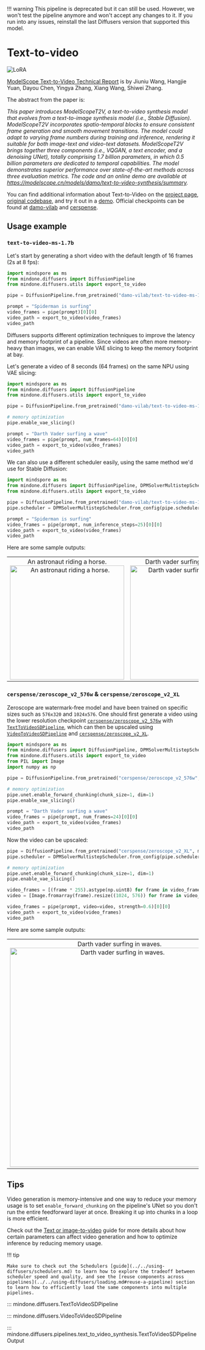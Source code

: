 <!--Copyright 2025 The HuggingFace Team. All rights reserved.

Licensed under the Apache License, Version 2.0 (the "License"); you may not use this file except in compliance with
the License. You may obtain a copy of the License at

http://www.apache.org/licenses/LICENSE-2.0

Unless required by applicable law or agreed to in writing, software distributed under the License is distributed on
an "AS IS" BASIS, WITHOUT WARRANTIES OR CONDITIONS OF ANY KIND, either express or implied. See the License for the
specific language governing permissions and limitations under the License.
-->

!!! warning
    This pipeline is deprecated but it can still be used. However, we won't test the pipeline anymore and won't accept any changes to it. If you run into any issues, reinstall the last Diffusers version that supported this model.

# Text-to-video

<div class="flex flex-wrap space-x-1">
  <img alt="LoRA" src="https://img.shields.io/badge/LoRA-d8b4fe?style=flat"/>
</div>

[ModelScope Text-to-Video Technical Report](https://arxiv.org/abs/2308.06571) is by Jiuniu Wang, Hangjie Yuan, Dayou Chen, Yingya Zhang, Xiang Wang, Shiwei Zhang.

The abstract from the paper is:

*This paper introduces ModelScopeT2V, a text-to-video synthesis model that evolves from a text-to-image synthesis model (i.e., Stable Diffusion). ModelScopeT2V incorporates spatio-temporal blocks to ensure consistent frame generation and smooth movement transitions. The model could adapt to varying frame numbers during training and inference, rendering it suitable for both image-text and video-text datasets. ModelScopeT2V brings together three components (i.e., VQGAN, a text encoder, and a denoising UNet), totally comprising 1.7 billion parameters, in which 0.5 billion parameters are dedicated to temporal capabilities. The model demonstrates superior performance over state-of-the-art methods across three evaluation metrics. The code and an online demo are available at https://modelscope.cn/models/damo/text-to-video-synthesis/summary.*

You can find additional information about Text-to-Video on the [project page](https://modelscope.cn/models/damo/text-to-video-synthesis/summary), [original codebase](https://github.com/modelscope/modelscope/), and try it out in a [demo](https://huggingface.co/spaces/damo-vilab/modelscope-text-to-video-synthesis). Official checkpoints can be found at [damo-vilab](https://huggingface.co/damo-vilab) and [cerspense](https://huggingface.co/cerspense).

## Usage example

### `text-to-video-ms-1.7b`

Let's start by generating a short video with the default length of 16 frames (2s at 8 fps):

```python
import mindspore as ms
from mindone.diffusers import DiffusionPipeline
from mindone.diffusers.utils import export_to_video

pipe = DiffusionPipeline.from_pretrained("damo-vilab/text-to-video-ms-1.7b", mindspore_dtype=ms.float16, variant="fp16")

prompt = "Spiderman is surfing"
video_frames = pipe(prompt)[0][0]
video_path = export_to_video(video_frames)
video_path
```

Diffusers supports different optimization techniques to improve the latency
and memory footprint of a pipeline. Since videos are often more memory-heavy than images,
we can enable VAE slicing to keep the memory footprint at bay.

Let's generate a video of 8 seconds (64 frames) on the same NPU using VAE slicing:

```python
import mindspore as ms
from mindone.diffusers import DiffusionPipeline
from mindone.diffusers.utils import export_to_video

pipe = DiffusionPipeline.from_pretrained("damo-vilab/text-to-video-ms-1.7b", mindspore_dtype=ms.float16, variant="fp16")

# memory optimization
pipe.enable_vae_slicing()

prompt = "Darth Vader surfing a wave"
video_frames = pipe(prompt, num_frames=64)[0][0]
video_path = export_to_video(video_frames)
video_path
```

We can also use a different scheduler easily, using the same method we'd use for Stable Diffusion:

```python
import mindspore as ms
from mindone.diffusers import DiffusionPipeline, DPMSolverMultistepScheduler
from mindone.diffusers.utils import export_to_video

pipe = DiffusionPipeline.from_pretrained("damo-vilab/text-to-video-ms-1.7b", mindspore_dtype=ms.float16, variant="fp16")
pipe.scheduler = DPMSolverMultistepScheduler.from_config(pipe.scheduler.config)

prompt = "Spiderman is surfing"
video_frames = pipe(prompt, num_inference_steps=25)[0][0]
video_path = export_to_video(video_frames)
video_path
```

Here are some sample outputs:

<table>
    <tr>
        <td><center>
        An astronaut riding a horse.
        <br>
        <img src="https://github.com/user-attachments/assets/f8665e8d-f1b7-499f-a430-631848cd9b77"
            alt="An astronaut riding a horse."
            style="width: 300px;" />
        </center></td>
        <td ><center>
        Darth vader surfing in waves.
        <br>
        <img src="https://github.com/user-attachments/assets/917323c8-c48a-441c-a68d-b73671949718"
            alt="Darth vader surfing in waves."
            style="width: 300px;" />
        </center></td>
    </tr>
</table>

### `cerspense/zeroscope_v2_576w` & `cerspense/zeroscope_v2_XL`

Zeroscope are watermark-free model and have been trained on specific sizes such as `576x320` and `1024x576`.
One should first generate a video using the lower resolution checkpoint [`cerspense/zeroscope_v2_576w`](https://huggingface.co/cerspense/zeroscope_v2_576w) with [`TextToVideoSDPipeline`](https://mindspore-lab.github.io/mindone/latest/diffusers/api/pipelines/text_to_video/#mindone.diffusers.TextToVideoSDPipeline),
which can then be upscaled using [`VideoToVideoSDPipeline`](https://mindspore-lab.github.io/mindone/latest/diffusers/api/pipelines/text_to_video/#mindone.diffusers.VideoToVideoSDPipeline) and [`cerspense/zeroscope_v2_XL`](https://huggingface.co/cerspense/zeroscope_v2_XL).


```py
import mindspore as ms
from mindone.diffusers import DiffusionPipeline, DPMSolverMultistepScheduler
from mindone.diffusers.utils import export_to_video
from PIL import Image
import numpy as np

pipe = DiffusionPipeline.from_pretrained("cerspense/zeroscope_v2_576w", mindspore_dtype=ms.float16, revision="refs/pr/46")

# memory optimization
pipe.unet.enable_forward_chunking(chunk_size=1, dim=1)
pipe.enable_vae_slicing()

prompt = "Darth Vader surfing a wave"
video_frames = pipe(prompt, num_frames=24)[0][0]
video_path = export_to_video(video_frames)
video_path
```

Now the video can be upscaled:

```py
pipe = DiffusionPipeline.from_pretrained("cerspense/zeroscope_v2_XL", mindspore_dtype=ms.float16, revision="refs/pr/34")
pipe.scheduler = DPMSolverMultistepScheduler.from_config(pipe.scheduler.config)

# memory optimization
pipe.unet.enable_forward_chunking(chunk_size=1, dim=1)
pipe.enable_vae_slicing()

video_frames = [(frame * 255).astype(np.uint8) for frame in video_frames]
video = [Image.fromarray(frame).resize((1024, 576)) for frame in video_frames]

video_frames = pipe(prompt, video=video, strength=0.6)[0][0]
video_path = export_to_video(video_frames)
video_path
```

Here are some sample outputs:

<table>
    <tr>
        <td ><center>
        Darth vader surfing in waves.
        <br>
        <img src="https://github.com/user-attachments/assets/958a8a43-d5ba-41ec-992f-9009e8b05375"
            alt="Darth vader surfing in waves."
            style="width: 576px;" />
        </center></td>
    </tr>
</table>

## Tips

Video generation is memory-intensive and one way to reduce your memory usage is to set `enable_forward_chunking` on the pipeline's UNet so you don't run the entire feedforward layer at once. Breaking it up into chunks in a loop is more efficient.

Check out the [Text or image-to-video](../../using-diffusers/text-img2vid.md) guide for more details about how certain parameters can affect video generation and how to optimize inference by reducing memory usage.

!!! tip

    Make sure to check out the Schedulers [guide](../../using-diffusers/schedulers.md) to learn how to explore the tradeoff between scheduler speed and quality, and see the [reuse components across pipelines](../../using-diffusers/loading.md#reuse-a-pipeline) section to learn how to efficiently load the same components into multiple pipelines.

::: mindone.diffusers.TextToVideoSDPipeline

::: mindone.diffusers.VideoToVideoSDPipeline

::: mindone.diffusers.pipelines.text_to_video_synthesis.TextToVideoSDPipelineOutput
